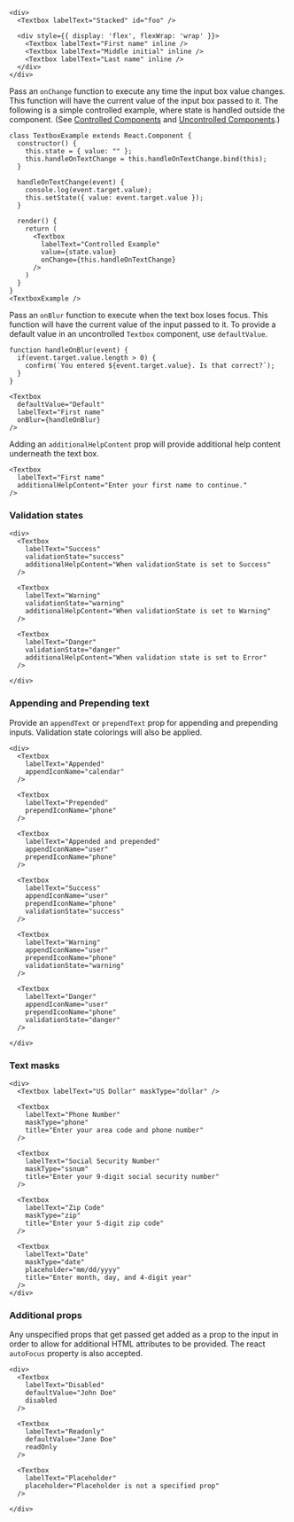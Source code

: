 ```
<div>
  <Textbox labelText="Stacked" id="foo" />

  <div style={{ display: 'flex', flexWrap: 'wrap' }}>
    <Textbox labelText="First name" inline />
    <Textbox labelText="Middle initial" inline />
    <Textbox labelText="Last name" inline />
  </div>
</div>
```

Pass an `onChange` function to execute any time the input box value changes. This function will have the current value of the input box passed to it. The following is a simple controlled example, where state is handled outside the component. (See [Controlled Components](https://facebook.github.io/react/docs/forms.html#controlled-components) and [Uncontrolled Components](https://facebook.github.io/react/docs/uncontrolled-components.html).)

```
class TextboxExample extends React.Component {
  constructor() {
    this.state = { value: "" };
    this.handleOnTextChange = this.handleOnTextChange.bind(this);
  }

  handleOnTextChange(event) {
    console.log(event.target.value);
    this.setState({ value: event.target.value });
  }

  render() {
    return (
      <Textbox
        labelText="Controlled Example"
        value={state.value}
        onChange={this.handleOnTextChange}
      />
    )
  }
}
<TextboxExample />
```

Pass an `onBlur` function to execute when the text box loses focus. This function will have the current value of the input passed to it. To provide a default value in an uncontrolled `Textbox` component, use `defaultValue`.

```
function handleOnBlur(event) {
  if(event.target.value.length > 0) {
    confirm(`You entered ${event.target.value}. Is that correct?`);
  }
}

<Textbox
  defaultValue="Default"
  labelText="First name"
  onBlur={handleOnBlur}
/>
```

Adding an `additionalHelpContent` prop will provide additional help content underneath the text box.

```
<Textbox
  labelText="First name"
  additionalHelpContent="Enter your first name to continue."
/>
```

### Validation states

```
<div>
  <Textbox
    labelText="Success"
    validationState="success"
    additionalHelpContent="When validationState is set to Success"
  />

  <Textbox
    labelText="Warning"
    validationState="warning"
    additionalHelpContent="When validationState is set to Warning"
  />

  <Textbox
    labelText="Danger"
    validationState="danger"
    additionalHelpContent="When validation state is set to Error"
  />

</div>
```

### Appending and Prepending text

Provide an `appendText` or `prependText` prop for appending and prepending inputs. Validation state colorings will also be applied.

```
<div>
  <Textbox
    labelText="Appended"
    appendIconName="calendar"
  />

  <Textbox
    labelText="Prepended"
    prependIconName="phone"
  />

  <Textbox
    labelText="Appended and prepended"
    appendIconName="user"
    prependIconName="phone"
  />

  <Textbox
    labelText="Success"
    appendIconName="user"
    prependIconName="phone"
    validationState="success"
  />

  <Textbox
    labelText="Warning"
    appendIconName="user"
    prependIconName="phone"
    validationState="warning"
  />

  <Textbox
    labelText="Danger"
    appendIconName="user"
    prependIconName="phone"
    validationState="danger"
  />

</div>
```

### Text masks

```
<div>
  <Textbox labelText="US Dollar" maskType="dollar" />

  <Textbox
    labelText="Phone Number"
    maskType="phone"
    title="Enter your area code and phone number"
  />

  <Textbox
    labelText="Social Security Number"
    maskType="ssnum"
    title="Enter your 9-digit social security number"
  />

  <Textbox
    labelText="Zip Code"
    maskType="zip"
    title="Enter your 5-digit zip code"
  />

  <Textbox
    labelText="Date"
    maskType="date"
    placeholder="mm/dd/yyyy"
    title="Enter month, day, and 4-digit year"
  />
</div>
```

### Additional props

Any unspecified props that get passed get added as a prop to the input in order to allow for additional HTML attributes to be provided. The react `autoFocus` property is also accepted.

```
<div>
  <Textbox
    labelText="Disabled"
    defaultValue="John Doe"
    disabled
  />

  <Textbox
    labelText="Readonly"
    defaultValue="Jane Doe"
    readOnly
  />

  <Textbox
    labelText="Placeholder"
    placeholder="Placeholder is not a specified prop"
  />

</div>
```
